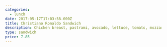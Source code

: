 ```yaml
---
categories:
  - lunch
date: 2017-05-17T17:03:58.000Z
title: Christiano Ronaldo Sandwich
description: Chicken breast, pastrami, avocado, lettuce, tomato, mozzarella cheese, and signature cajunaise dressing on squaw bread. You'll get a kick out of this one! Grilled onions available on request. Best Seller.
type: sandwich
price: 7.85
---
```

